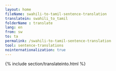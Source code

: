 ```yaml
---
layout: home
fileName: swahili-to-tamil-sentence-translation
translatein: swahili_to_tamil
folderName : translate
lang: en
from: sw
to: ta
permalink: /swahili-to-tamil-sentence-translation
tool: sentence-translations
nointernationalization: true
---
```

{% include section/translateinto.html %}
